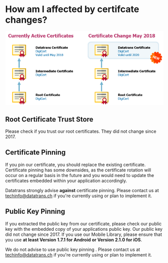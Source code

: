 # How am I affected by certifcate changes?

![](../.gitbook/assets/chain%20%281%29.png)

## Root Certificate Trust Store

Please check if you trust our root certificates. They did not change since 2017.

## Certificate Pinning

If you pin our certificate, you should replace the existing certificate. Certificate pinning has some downsides, as the certificate rotation will occur on a regular basis in the future and you would need to update the certificates embedded within your application accordingly.

Datatrans strongly advise **against** certificate pinning. Please contact us at [techinfo@datatrans.ch](mailto:techinfo@datatrans.ch) if you're currently using or plan to implement it.

## Public Key Pinning

If you extracted the public key from our certificate, please check our public key with the embedded copy of your applications public key. Our public key did not change since 2017. If you use our Mobile Library, please ensure that you use **at least Version 1.7.1 for Android or Version 2.1.0 for iOS**.

We do not advise to use public key pinning . Please contact us at [techinfo@datatrans.ch](mailto:techinfo@datatrans.ch) if you're currently using or plan to implement it.

